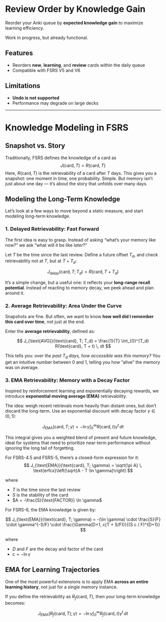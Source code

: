# Review Order by Knowledge Gain

Reorder your Anki queue by **expected knowledge gain** to maximize learning efficiency.

Work in progress, but already functional.

## Features

- Reorders **new**, **learning**, and **review** cards within the daily queue
- Compatible with FSRS V5 and V6

## Limitations

- **Undo is not supported**
- Performance may degrade on large decks

---

# Knowledge Modeling in FSRS

## Snapshot vs. Story
Traditionally, FSRS defines the knowledge of a card as
$$J(\text{card},T)=R(\text{card}, T)$$
Here, $R(\text{card},T)$ is the retrievability of a card after $T$ days. This gives you a snapshot: one moment in time, one probability. Simple. But memory isn’t just about one day — it’s about the story that unfolds over many days.

## Modeling the Long-Term Knowledge
Let’s look at a few ways to move beyond a static measure, and start modeling long-term knowledge.

### 1. Delayed Retrievability: Fast Forward
The first idea is easy to grasp. Instead of asking “what’s your memory like now?” we ask “what will it be like *later*?”

Let $T$ be the time since the last review. Define a future offset $T_d$, and check retrievability not at $T$, but at $T + T_d$:

$$
J_{\text{delay}}(\text{card}, T; T_d) = R(\text{card}, T + T_d)
$$

It’s a simple change, but a useful one: it reflects your **long-range recall potential**. Instead of reacting to memory decay, we peek ahead and plan around it.

### 2. Average Retrievability: Area Under the Curve

Snapshots are fine. But often, we want to know **how well did I remember this card over time**, not just at the end.

Enter the **average retrievability**, defined as:

$$
J_{\text{AVG}}(\text{card}, T; T_d) = \frac{1}{T} \int_{0}^{T_d} R(\text{card}, T + t) \, dt
$$

This tells you: *over the past $T_d$ days, how accessible was this memory?* You get an intuitive number between 0 and 1, telling you how “alive” the memory was on average.


### 3. EMA Retrievability: Memory with a Decay Factor

Inspired by reinforcement learning and exponentially decaying rewards, we introduce **exponential moving average (EMA)** retrievability.

The idea: weigh recent retrievals more heavily than distant ones, but don’t discard the long-term. Use an exponential discount with decay factor $\gamma \in (0, 1)$:

$$
J_{\text{EMA}}(\text{card}, T; \gamma) = -\ln \gamma \int_{0}^{\infty} R(\text{card}, t) \gamma^t \, dt
$$

This integral gives you a weighted blend of present and future knowledge, ideal for systems that need to prioritize near-term performance without ignoring the long tail of forgetting.

For FSRS-4.5 and FSRS-5, there’s a closed-form expression for it:
$$
J_{\text{EMA}}(\text{card}, T; \gamma) = \sqrt{\pi A} \, \text{erfcx}\left(\sqrt{A - T \ln \gamma}\right)
$$

where

* $T$ is the time since the last review
* $S$ is the stability of the card
* $A = -\frac{S}{\text{FACTOR}} \ln \gamma$


For FSRS-6, the EMA knowledge is given by:

$$
J_{\text{EMA}}(\text{card}, T; \gamma) = -(\ln \gamma) \cdot \frac{S}{F} \cdot \gamma^{-S/F} \cdot \frac{\Gamma(D+1, c(T + S/F))}{(S c / F)^{D+1}}
$$

where

* $D$ and $F$ are the decay and factor of the card
* $c = -\ln \gamma$

## EMA for Learning Trajectories

One of the most powerful extensions is to apply EMA **across an entire learning history**, not just for a single memory instance.

If you define the retrievability as $R_f(\text{card}, T)$, then your long-term knowledge becomes:

$$
J_{\text{EMA}}(R_f(\text{card}, T); \gamma) = -\ln \gamma \int_{0}^{\infty} R_f(\text{card}, t) \gamma^t \, dt
$$
